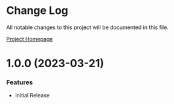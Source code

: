 # Change Log

All notable changes to this project will be documented in this file.

[Project Homepage](https://developers.kameleoon.com/javascript-sdk.html)

# 1.0.0 (2023-03-21)


### Features

* Initial Release
